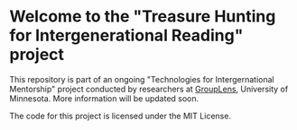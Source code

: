 # Welcome to the "Treasure Hunting for Intergenerational Reading" project

This repository is part of an ongoing "Technologies for Intergernational Mentorship" project conducted by researchers at [GroupLens](https://grouplens.org), University of Minnesota. More information will be updated soon. 

The code for this project is licensed under the MIT License.
